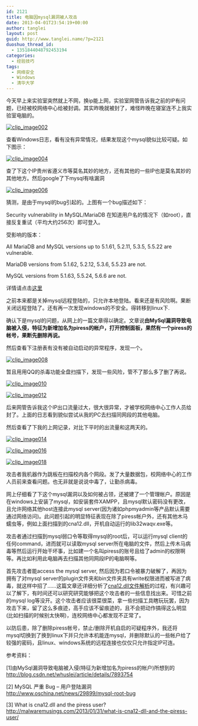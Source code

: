 ```yaml
---
id: 2121
title: 电脑因mysql漏洞被人攻击
date: 2013-04-01T23:54:19+00:00
author: tanglei
layout: post
guid: http://www.tanglei.name/?p=2121
duoshuo_thread_id:
  - 1351844048792453194
categories:
  - 经验技巧
tags:
  - 网络安全
  - Windows
  - 清华大学
---
```

今天早上来实验室突然就上不网，换ip能上网，实验室网管告诉我之前的IP有问题，已经被校网络中心给被封调。其实昨晚就被封了，难怪昨晚在寝室连不上我实验室电脑的。

[<img title="clip_image002" style="border-top: 0px; border-right: 0px; border-bottom: 0px; border-left: 0px; display: inline" border="0" alt="clip_image002" src="/wp-content/uploads/2013/04/clip_image002_thumb.jpg"  />](/wp-content/uploads/2013/04/clip_image002.jpg)

查看Windows日志，看有没有异常情况，结果发现这个mysql貌似比较可疑。如下图示：

[<img title="clip_image004" style="border-top: 0px; border-right: 0px; border-bottom: 0px; border-left: 0px; display: inline" border="0" alt="clip_image004" src="/wp-content/uploads/2013/04/clip_image004_thumb.jpg"  />](/wp-content/uploads/2013/04/clip_image004.jpg)

查了下这个IP贵州省遵义市等莫名其妙的地方，还有其他的一些IP也是莫名其妙的其他地方。然后google了下mysql有啥漏洞

[<img title="clip_image006" style="border-top: 0px; border-right: 0px; border-bottom: 0px; border-left: 0px; display: inline" border="0" alt="clip_image006" src="/wp-content/uploads/2013/04/clip_image006_thumb.jpg"  />](/wp-content/uploads/2013/04/clip_image006.jpg)

猜测，是由于mysql的bug引起的。上图有一个bug描述如下：

Security vulnerability in MySQL/MariaDB 在知道用户名的情况下（如root），直接反复重试（平均大约256次）即可登入。

受影响的版本：

All MariaDB and MySQL versions up to 5.1.61, 5.2.11, 5.3.5, 5.5.22 are vulnerable.

MariaDB versions from 5.1.62, 5.2.12, 5.3.6, 5.5.23 are not.

MySQL versions from 5.1.63, 5.5.24, 5.6.6 are not.

详情请点击[这里](http://seclists.org/oss-sec/2012/q2/493)

之前本来都是关掉mysql远程登陆的，只允许本地登陆。看来还是有风险啊。果断关闭远程登陆了。还有再一次发现windows的不安全。得转移到linux下.

确认下是mysql的问题，从网上的一篇文章得以确定。文章说**由MySql漏洞导致电脑被入侵，特征为新增加名为piress的帐户，打开控制面板，果然有一个piress的帐号，果断先删除再说。**

然后查看下注册表有没有被自动启动的异常程序，发现一个。

[<img title="clip_image008" style="border-top: 0px; border-right: 0px; border-bottom: 0px; border-left: 0px; display: inline" border="0" alt="clip_image008" src="/wp-content/uploads/2013/04/clip_image008_thumb.jpg"  />](/wp-content/uploads/2013/04/clip_image008.jpg)

暂且用用QQ的杀毒功能全盘扫描下，发现一些风险，管不了那么多了删了再说。

[<img title="clip_image010" style="border-top: 0px; border-right: 0px; border-bottom: 0px; border-left: 0px; display: inline" border="0" alt="clip_image010" src="/wp-content/uploads/2013/04/clip_image010_thumb.jpg"  />](/wp-content/uploads/2013/04/clip_image010.jpg)

[<img title="clip_image012" style="border-top: 0px; border-right: 0px; border-bottom: 0px; border-left: 0px; display: inline" border="0" alt="clip_image012" src="/wp-content/uploads/2013/04/clip_image012_thumb.jpg"  />](/wp-content/uploads/2013/04/clip_image012.jpg)

后来网管告诉我这个IP出口流量过大，很大很异常，才被学校网络中心工作人员给封了。上面的日志看到貌似尝试从我的PC去扫描同网段的其他电脑。

然后查看了下我的上网记录，对比下平时的出流量和这两天的。

[<img title="clip_image014" style="border-top: 0px; border-right: 0px; border-bottom: 0px; border-left: 0px; display: inline" border="0" alt="clip_image014" src="/wp-content/uploads/2013/04/clip_image014_thumb.jpg"  />](/wp-content/uploads/2013/04/clip_image014.jpg)

[<img title="clip_image016" style="border-top: 0px; border-right: 0px; border-bottom: 0px; border-left: 0px; display: inline" border="0" alt="clip_image016" src="/wp-content/uploads/2013/04/clip_image016_thumb.jpg"  />](/wp-content/uploads/2013/04/clip_image016.jpg)

[<img title="clip_image018" style="border-top: 0px; border-right: 0px; border-bottom: 0px; border-left: 0px; display: inline" border="0" alt="clip_image018" src="/wp-content/uploads/2013/04/clip_image018_thumb.jpg"  />](/wp-content/uploads/2013/04/clip_image018.jpg)

攻击者我机器作为跳板在扫描校内各个网段。发了大量数据包，校网络中心的工作人员前来查看问题。也无非就是说说中毒了，让勤杀病毒。

网上仔细看了下这个mysql漏洞以及如何被占领，还被建了一个管理帐户。原因是在windows上安装了mysql，如安装套件XAMPP，且mysql默认密码没有更改，且允许网络其他host连接此mysql server(因为诸如phpmyadmin等产品默认需要通过网络访问)。此问题引起的明显特征表现在除了piress帐户外，还有其他木马蠕虫等，例如上面扫描到的cna12.dll，开机自动运行的lib32waqv.exe等。

攻击者通过扫描到mysql弱口令等取得mysql的root后，可以运行mysql client的任何command，进而就可以读取mysql server所在电脑的文件，然后上传木马病毒等然后运行开始干坏事，比如建一个名叫piress的账号且给了admin的权限啊等。再比如利用此电脑再去扫描其他同网段IP的电脑啊等。

首先攻击者能access the mysql server, 然后因为若口令被暴力破解了，再因为拥有了对mysql server的plugin文件夹和bin文件夹具有write权限进而被写进了病毒，就这样中招了……这篇文章还详细分析了[cna12.dll文件解析](http://malwaremusings.com/2012/11/30/increase-in-mysql-attacks-analysing-the-binary-files/)的过程，有兴趣可以了解下，有时间还可以研究研究能够把这个攻击者的一些信息找出来。可惜之前的mysql log等没开。这个攻击者应该很菜很菜，拿一些扫描工具瞎玩玩罢，因为攻击下来，留了这么多痕迹，高手应该不留痕迹的，且不会把动作搞得这么明显(比如扫描的时候别太快啊)，连校网络中心都发现不正常了。

以防后患，除了删除piress帐号，禁止/删除开机自启的可疑程序外，我还将mysql切换到了换到linux下并只允许本机能连mysql，并删除默认的一些帐户给了较强的密码，且linux、windows系统的远程连接也仅仅只允许指定IP可连。

参考资料：

[1]由MySql漏洞导致电脑被入侵(特征为新增加名为piress的帐户)所想到的<http://blog.csdn.net/whuslei/article/details/7893754>

[2] MySQL 严重 Bug &#8211; 用户登陆漏洞 <http://www.oschina.net/news/29899/mysql-root-bug>

[3] What is cna12.dll and the piress user? <http://malwaremusings.com/2013/01/31/what-is-cna12-dll-and-the-piress-user/>
